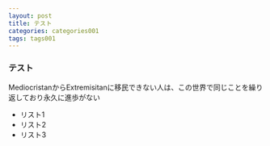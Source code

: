 ```yaml
---
layout: post
title: テスト
categories: categories001
tags: tags001
---
```


### テスト

MediocristanからExtremisitanに移民できない人は、この世界で同じことを繰り返しており永久に進歩がない

- リスト1
- リスト2
- リスト3

